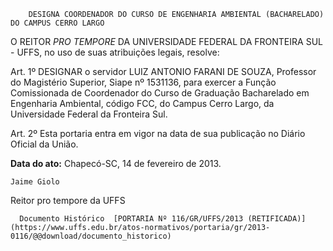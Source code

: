         DESIGNA COORDENADOR DO CURSO DE ENGENHARIA AMBIENTAL (BACHARELADO) DO CAMPUS CERRO LARGO  

O REITOR *PRO TEMPORE* DA UNIVERSIDADE FEDERAL DA FRONTEIRA SUL - UFFS, no uso de suas atribuições legais, resolve:

 Art. 1º DESIGNAR o servidor LUIZ ANTONIO FARANI DE SOUZA, Professor do Magistério Superior, Siape nº 1531136, para exercer a Função Comissionada de Coordenador do Curso de Graduação Bacharelado em Engenharia Ambiental, código FCC, do Campus Cerro Largo, da Universidade Federal da Fronteira Sul.

 Art. 2º Esta portaria entra em vigor na data de sua publicação no Diário Oficial da União.

  

   **Data do ato:** Chapecó-SC, 14 de fevereiro de 2013.   
 

    Jaime Giolo   
 Reitor pro tempore da UFFS 

      Documento Histórico  [PORTARIA Nº 116/GR/UFFS/2013 (RETIFICADA)](https://www.uffs.edu.br/atos-normativos/portaria/gr/2013-0116/@@download/documento_historico)     
      